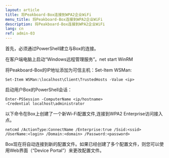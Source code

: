 ```yaml
---
layout: article
title: 将Peakboard-Box连接到WPA2企业WiFi
menu_title: 将Peakboard-Box连接到WPA2企业WiFi
description: 将Peakboard-Box连接到WPA2企业WiFi
lang: cn
ref: admin-03
---
```


首先，必须通过PowerShell建立与Box的连接。

在客户端电脑上启动“Windows远程管理服务”。net start WinRM

将Peakboard-Box的IP地址添加为可信主机：Set-Item WSMan:

```
Set-Item WSMan:\localhost\Client\TrustedHosts -Value <ip>
```

启动用户Box的PowerShell会话：

```
Enter-PSSession -ComputerName <ip/hostname>
-Credential localhost\administrator
```

以下命令在Box上创建了一个新Wi-Fi配置文件,连接到WPA2 Enterprise访问接入点。

```
netcmd /ActionType:ConnectName /Enterprise:true /Ssid:<ssid>
/UserName:<login> /Domain:<domain> /Password:<password>
```

Box现在将自动连接到新的配置文件。如果已经创建了多个配置文件，则您可以使用Web界面（“Device Portal”）来更改配置文件。

